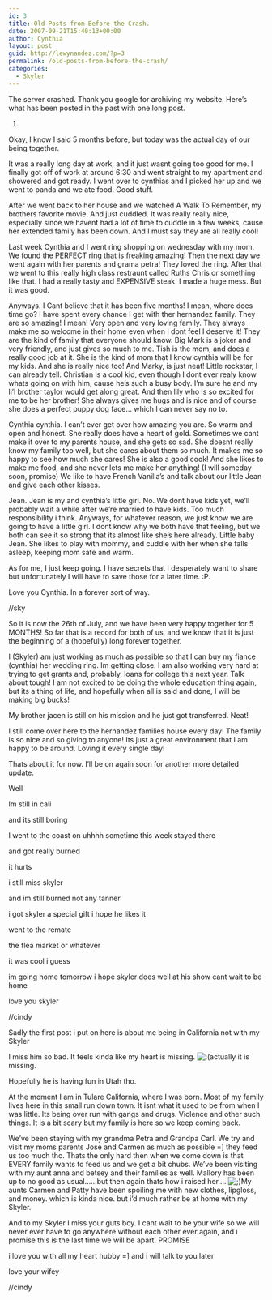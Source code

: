 ```yaml
---
id: 3
title: Old Posts from Before the Crash.
date: 2007-09-21T15:40:13+00:00
author: Cynthia
layout: post
guid: http://lewynandez.com/?p=3
permalink: /old-posts-from-before-the-crash/
categories:
  - Skyler
---
```

The server crashed. Thank you google for archiving my website. Here&#8217;s what has been posted in the past with one long post.

1)

<p class="storycontent">
  Okay, I know I said 5 months before, but today was the actual day of our being together.
</p>

It was a really long day at work, and it just wasnt going too good for me. I finally got off of work at around 6:30 and went straight to my apartment and showered and got ready. I went over to cynthias and I picked her up and we went to panda and we ate food. Good stuff.

After we went back to her house and we watched A Walk To Remember, my brothers favorite movie. And just cuddled. It was really really nice, especially since we havent had a lot of time to cuddle in a few weeks, cause her extended family has been down. And I must say they are all really cool!

Last week Cynthia and I went ring shopping on wednesday with my mom. We found the PERFECT ring that is freaking amazing! Then the next day we went again with her parents and grama petra! They loved the ring. After that we went to this really high class restraunt called Ruths Chris or something like that. I had a really tasty and EXPENSIVE steak. I made a huge mess. But it was good.

Anyways. I Cant believe that it has been five months! I mean, where does time go? I have spent every chance I get with ther hernandez family. They are so amazing! I mean! Very open and very loving family. They always make me so welcome in their home even when I dont feel I deserve it! They are the kind of family that everyone should know. Big Mark is a joker and very friendly, and just gives so much to me. Tish is the mom, and does a really good job at it. She is the kind of mom that I know cynthia will be for my kids. And she is really nice too! And Marky, is just neat! Little rockstar, I can already tell. Christian is a cool kid, even though I dont ever realy know whats going on with him, cause he’s such a busy body. I’m sure he and my li’l brother taylor would get along great. And then lily who is so excited for me to be her brother! She always gives me hugs and is nice and of course she does a perfect puppy dog face… which I can never say no to.

Cynthia cynthia. I can’t ever get over how amazing you are. So warm and open and honest. She really does have a heart of gold. Sometimes we cant make it over to my parents house, and she gets so sad. She doesnt really know my family too well, but she cares about them so much. It makes me so happy to see how much she cares! She is also a good cook! And she likes to make me food, and she never lets me make her anything! (I will someday soon, promise) We like to have French Vanilla’s and talk about our little Jean and give each other kisses.

Jean. Jean is my and cynthia’s little girl. No. We dont have kids yet, we’ll probably wait a while after we’re married to have kids. Too much responsibility i think. Anyways, for whatever reason, we just know we are going to have a little girl. I dont know why we both have that feeling, but we both can see it so strong that its almost like she’s here already. Little baby Jean. She likes to play with mommy, and cuddle with her when she falls asleep, keeping mom safe and warm.

As for me, I just keep going. I have secrets that I desperately want to share but unfortunately I will have to save those for a later time. :P.

Love you Cynthia. In a forever sort of way.

//sky

<p class="storycontent">
  So it is now the 26th of July, and we have been very happy together for 5 MONTHS! So far that is a record for both of us, and we know that it is just the beginning of a (hopefully) long forever together.
</p>

I (Skyler) am just working as much as possible so that I can buy my fiance (cynthia) her wedding ring. Im getting close. I am also working very hard at trying to get grants and, probably, loans for college this next year. Talk about tough! I am not excited to be doing the whole education thing again, but its a thing of life, and hopefully when all is said and done, I will be making big bucks!

My brother jacen is still on his mission and he just got transferred. Neat!

I still come over here to the hernandez families house every day! The family is so nice and so giving to anyone! Its just a great environment that I am happy to be around. Loving it every single day!

Thats about it for now. I’ll be on again soon for another more detailed update.

<p class="storycontent">
  Well
</p>

Im still in cali

and its still boring

I went to the coast on uhhhh sometime this week stayed there

and got really burned

it hurts

i still miss skyler

and im still burned not any tanner

i got skyler a special gift i hope he likes it

went to the remate

the flea market or whatever

it was cool i guess

im going home tomorrow i hope skyler does well at his show cant wait to be home

love you skyler

//cindy

<p class="storycontent">
  Sadly the first post i put on here is about me being in California not with my Skyler
</p>

I miss him so bad. It feels kinda like my heart is missing.  <img src="http://i0.wp.com/lewynandez.com/wp-includes/images/smilies/icon_sad.gif?w=793" alt=":(" class="wp-smiley" data-recalc-dims="1" />actually it is missing.

Hopefully he is having fun in Utah tho.

At the moment I am in Tulare California, where I was born. Most of my family lives here in this small run down town. It isnt what it used to be from when I was little. Its being over run with gangs and drugs. Violence and other such things. It is a bit scary but my family is here so we keep coming back.

We’ve been staying with my grandma Petra and Grandpa Carl. We try and visit my moms parents Jose and Carmen as much as possible =] they feed us too much tho. Thats the only hard then when we come down is that EVERY family wants to feed us and we get a bit chubs. We’ve been visiting with my aunt anna and betsey and their families as well. Mallory has been up to no good as usual……but then again thats how i raised her….  <img src="http://i0.wp.com/lewynandez.com/wp-includes/images/smilies/icon_wink.gif?w=793" alt=";)" class="wp-smiley" data-recalc-dims="1" />My aunts Carmen and Patty have been spoiling me with new clothes, lipgloss, and money. which is kinda nice. but i’d much rather be at home with my Skyler.

And to my Skyler I miss your guts boy. I cant wait to be your wife so we will never ever have to go anywhere without each other ever again, and i promise this is the last time we will be apart. PROMISE

i love you with all my heart hubby =] and i will talk to you later

love your wifey

//cindy